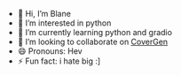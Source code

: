 - 👋 Hi, I’m Blane
- 👀 I’m interested in python
- 🌱 I’m currently learning python and gradio
- 💞️ I’m looking to collaborate on [CoverGen](https://github.com/Blane187/CoverGen)
- 😄 Pronouns: Hev
- ⚡ Fun fact: i hate big :]

<!---
Blane187/Blane187 is a ✨ special ✨ repository because its `README.md` (this file) appears on your GitHub profile.
You can click the Preview link to take a look at your changes.
--->
